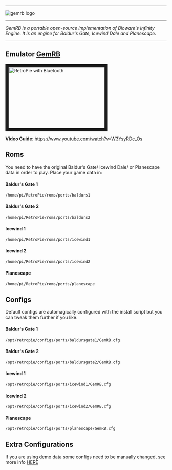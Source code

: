 
***

![gemrb logo](https://cloud.githubusercontent.com/assets/10035308/13519937/6ee15d5e-e199-11e5-933b-4b5d369fb618.png)

***
_GemRB is a portable open-source implementation of Bioware's Infinity Engine. It is an engine for Baldur's Gate, Icewind Dale and Planescape._
***

## Emulator [GemRB](https://github.com/gemrb/gemrb)

<a href="https://www.youtube.com/watch?v=W3YsyRDc_Os
" target="_blank"><img src="https://i.ytimg.com/vi_webp/W3YsyRDc_Os/mqdefault.webp" 
alt="RetroPie with Bluetooth" width="300" height="190" border="10" /></a>  
  
**Video Guide**: https://www.youtube.com/watch?v=W3YsyRDc_Os  


## Roms

You need to have the original Baldur's Gate/ Icewind Dale/ or Planescape data in order to play. Place your game data in:

#### Baldur's Gate 1

```
/home/pi/RetroPie/roms/ports/baldurs1
```

#### Baldur's Gate 2

```
/home/pi/RetroPie/roms/ports/baldurs2
```

#### Icewind 1

```
/home/pi/RetroPie/roms/ports/icewind1
```

#### Icewind 2

```
/home/pi/RetroPie/roms/ports/icewind2
```

#### Planescape

```
/home/pi/RetroPie/roms/ports/planescape
```

## Configs

Default configs are automagically configured with the install script but you can tweak them further if you like.

#### Baldur's Gate 1

```
/opt/retropie/configs/ports/baldursgate1/GemRB.cfg
```

#### Baldur's Gate 2

```
/opt/retropie/configs/ports/baldursgate2/GemRB.cfg
```

#### Icewind 1

```
/opt/retropie/configs/ports/icewind1/GemRB.cfg
```

#### Icewind 2

```
/opt/retropie/configs/ports/icewind2/GemRB.cfg
```

#### Planescape

```
/opt/retropie/configs/ports/planescape/GemRB.cfg
```


## Extra Configurations

If you are using demo data some configs need to be manually changed, see more info [HERE](http://www.raspians.com/Knowledgebase/gemrb-baldurs-gate-on-the-raspberry-pi/)